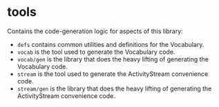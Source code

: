 # tools

Contains the code-generation logic for aspects of this library:

* `defs` contains common utilities and definitions for the Vocabulary.
* `vocab` is the tool used to generate the Vocabulary code.
* `vocab/gen` is the library that does the heavy lifting of generating the
  Vocabulary code.
* `stream` is the tool used to generate the ActivityStream convenience code.
* `stream/gen` is the library that does the heavy lifting of generating the
  ActivityStream convenience code.
